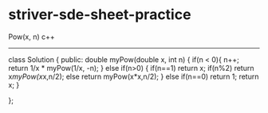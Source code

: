 # striver-sde-sheet-practice
Pow(x, n)
c++

********************

class Solution {
public:
    double myPow(double x, int n) {
  if(n < 0){
			n++;
			return 1/x * myPow(1/x, -n);
		}
        else if(n>0)
        {
            if(n==1)  return x;
            if(n%2) return x*myPow(x*x,n/2);
            else return myPow(x*x,n/2);
        }
        else if(n==0) return 1;
        return x;
    }
    
    
};
